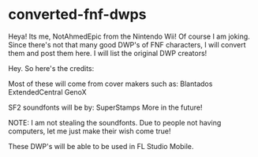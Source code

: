 # converted-fnf-dwps
Heya! Its me, NotAhmedEpic from the Nintendo Wii! Of course I am joking. Since there's not that many good DWP's of FNF characters, I will convert them and post them here. I will list the original DWP creators!

Hey. So here's the credits:

Most of these will come from cover makers such as:
Blantados
ExtendedCentral
GenoX

SF2 soundfonts will be by:
SuperStamps
More in the future!

NOTE: I am not stealing the soundfonts. Due to people not having computers, let me just make their wish come true!

These DWP's will be able to be used in FL Studio Mobile.
